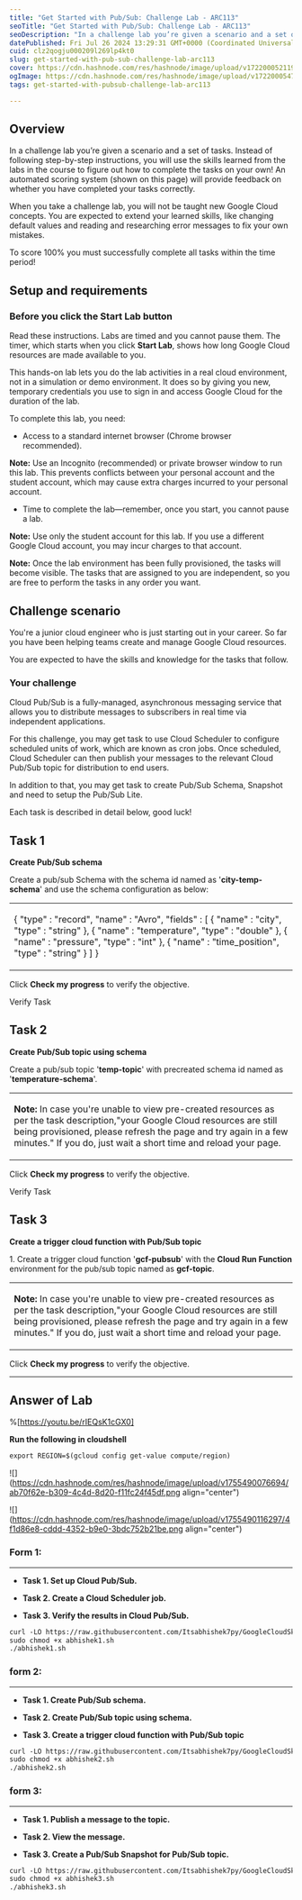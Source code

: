 ```yaml
---
title: "Get Started with Pub/Sub: Challenge Lab - ARC113"
seoTitle: "Get Started with Pub/Sub: Challenge Lab - ARC113"
seoDescription: "In a challenge lab you’re given a scenario and a set of tasks. Instead of following step-by-step instructions, you will use the skills learned from the labs"
datePublished: Fri Jul 26 2024 13:29:31 GMT+0000 (Coordinated Universal Time)
cuid: clz2qogju000209l269lp4kt0
slug: get-started-with-pub-sub-challenge-lab-arc113
cover: https://cdn.hashnode.com/res/hashnode/image/upload/v1722000521196/d4e91078-0a5b-4b4d-8970-31acff692a3f.png
ogImage: https://cdn.hashnode.com/res/hashnode/image/upload/v1722000547023/0204a2ae-84ba-40fb-901a-1e94b28b49bf.png
tags: get-started-with-pubsub-challenge-lab-arc113

---
```


## Overview

In a challenge lab you’re given a scenario and a set of tasks. Instead of following step-by-step instructions, you will use the skills learned from the labs in the course to figure out how to complete the tasks on your own! An automated scoring system (shown on this page) will provide feedback on whether you have completed your tasks correctly.

When you take a challenge lab, you will not be taught new Google Cloud concepts. You are expected to extend your learned skills, like changing default values and reading and researching error messages to fix your own mistakes.

To score 100% you must successfully complete all tasks within the time period!

## Setup and requirements

### Before you click the Start Lab button

Read these instructions. Labs are timed and you cannot pause them. The timer, which starts when you click **Start Lab**, shows how long Google Cloud resources are made available to you.

This hands-on lab lets you do the lab activities in a real cloud environment, not in a simulation or demo environment. It does so by giving you new, temporary credentials you use to sign in and access Google Cloud for the duration of the lab.

To complete this lab, you need:

* Access to a standard internet browser (Chrome browser recommended).
    

**Note:** Use an Incognito (recommended) or private browser window to run this lab. This prevents conflicts between your personal account and the student account, which may cause extra charges incurred to your personal account.

* Time to complete the lab—remember, once you start, you cannot pause a lab.
    

**Note:** Use only the student account for this lab. If you use a different Google Cloud account, you may incur charges to that account.

**Note:** Once the lab environment has been fully provisioned, the tasks will become visible. The tasks that are assigned to you are independent, so you are free to perform the tasks in any order you want.

## Challenge scenario

You're a junior cloud engineer who is just starting out in your career. So far you have been helping teams create and manage Google Cloud resources.

You are expected to have the skills and knowledge for the tasks that follow.

### Your challenge

Cloud Pub/Sub is a fully-managed, asynchronous messaging service that allows you to distribute messages to subscribers in real time via independent applications.

For this challenge, you may get task to use Cloud Scheduler to configure scheduled units of work, which are known as cron jobs. Once scheduled, Cloud Scheduler can then publish your messages to the relevant Cloud Pub/Sub topic for distribution to end users.

In addition to that, you may get task to create Pub/Sub Schema, Snapshot and need to setup the Pub/Sub Lite.

Each task is described in detail below, good luck!

## Task 1

**Create Pub/Sub schema**

Create a pub/sub Schema with the schema id named as '**city-temp-schema**' and use the schema configuration as below:

<table><tbody><tr><td colspan="1" rowspan="1"><p>{ "type" : "record", "name" : "Avro", "fields" : [ { "name" : "city", "type" : "string" }, { "name" : "temperature", "type" : "double" }, { "name" : "pressure", "type" : "int" }, { "name" : "time_position", "type" : "string" } ] }</p></td></tr></tbody></table>

Click **Check my progress** to verify the objective.

Verify Task

## Task 2

**Create Pub/Sub topic using schema**

Create a pub/sub topic '**temp-topic**' with precreated schema id named as '**temperature-schema**'.

<table><tbody><tr><td colspan="1" rowspan="1"><p><strong>Note: </strong>In case you're unable to view pre-created resources as per the task description,"your Google Cloud resources are still being provisioned, please refresh the page and try again in a few minutes." If you do, just wait a short time and reload your page.</p></td></tr></tbody></table>

Click **Check my progress** to verify the objective.

Verify Task

## Task 3

**Create a trigger cloud function with Pub/Sub topic**

1\. Create a trigger cloud function '**gcf-pubsub**' with the **Cloud Run Function** environment for the pub/sub topic named as **gcf-topic**.

<table><tbody><tr><td colspan="1" rowspan="1"><p><strong>Note: </strong>In case you're unable to view pre-created resources as per the task description,"your Google Cloud resources are still being provisioned, please refresh the page and try again in a few minutes." If you do, just wait a short time and reload your page.</p></td></tr></tbody></table>

Click **Check my progress** to verify the objective.

---

## Answer of Lab

%[https://youtu.be/rIEQsK1cGX0] 

**Run the following in cloudshell**

```apache
export REGION=$(gcloud config get-value compute/region)
```

![](https://cdn.hashnode.com/res/hashnode/image/upload/v1755490076694/ab70f62e-b309-4c4d-8d20-f11fc24f45df.png align="center")

![](https://cdn.hashnode.com/res/hashnode/image/upload/v1755490116297/4f1d86e8-cddd-4352-b9e0-3bdc752b21be.png align="center")

### **Form 1:**

---

* **Task 1. Set up Cloud Pub/Sub.**
    
* **Task 2. Create a Cloud Scheduler job.**
    
* **Task 3. Verify the results in Cloud Pub/Sub.**
    

```apache
curl -LO https://raw.githubusercontent.com/Itsabhishek7py/GoogleCloudSkillsboost/refs/heads/main/Get%20Started%20with%20PubSub%3A%20Challenge%20Lab/abhishek1.sh
sudo chmod +x abhishek1.sh
./abhishek1.sh
```

### **form 2:**

---

* **Task 1. Create Pub/Sub schema.**
    
* **Task 2. Create Pub/Sub topic using schema.**
    
* **Task 3. Create a trigger cloud function with Pub/Sub topic**
    

```apache
curl -LO https://raw.githubusercontent.com/Itsabhishek7py/GoogleCloudSkillsboost/refs/heads/main/Get%20Started%20with%20PubSub%3A%20Challenge%20Lab/abhishek2.sh
sudo chmod +x abhishek2.sh
./abhishek2.sh
```

### **form 3:**

---

* **Task 1. Publish a message to the topic.**
    
* **Task 2. View the message.**
    
* **Task 3. Create a Pub/Sub Snapshot for Pub/Sub topic.**
    

```apache
curl -LO https://raw.githubusercontent.com/Itsabhishek7py/GoogleCloudSkillsboost/refs/heads/main/Get%20Started%20with%20PubSub%3A%20Challenge%20Lab/abhishek3.sh
sudo chmod +x abhishek3.sh
./abhishek3.sh
```